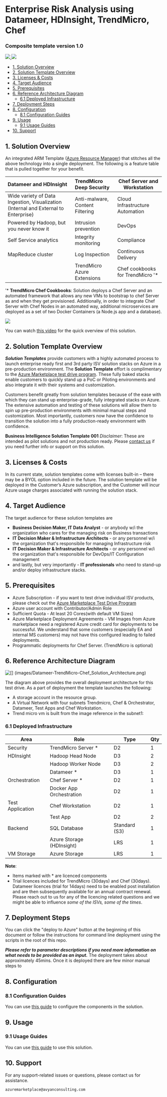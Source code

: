 
<h1> Enterprise Risk Analysis using Datameer, HDInsight, TrendMicro, Chef </h1>
<h3>Composite template version 1.0</h3>
<a href="https://portal.azure.com/#create/Microsoft.Template/uri/https%3A%2F%2Fraw.githubusercontent.com%2FTVDKoni%2Fazure-quickstart-templates%2Fmaster%2Fdatameer-trend-chef-riskanalysis%2Fazuredeploy.json" target="_blank">
<img src="http://azuredeploy.net/deploybutton.png"/>
</a>
<a href="http://armviz.io/#/?load=https%3A%2F%2Fraw.githubusercontent.com%2FAAzure%2Fazure-quickstart-templates%2Fmaster%2Fdatameer-trend-chef-riskanalysis%2Fazuredeploy.json" target="_blank">
<img src="http://armviz.io/visualizebutton.png"/>
</a>


<!-- TOC -->

- [1. Solution Overview](#1-solution-overview)
- [2. Solution Template Overview](#2-solution-template-overview)
- [3. Licenses & Costs](#3-licenses--costs)
- [4. Target Audience](#4-target-audience)
- [5. Prerequisites](#5-prerequisites)
- [6. Reference Architecture Diagram](#6-reference-architecture-diagram)
    - [6.1 Deployed Infrastructure](#61-deployed-infrastructure)
- [7. Deployment Steps](#7-deployment-steps)
- [8. Configuration](#8-configuration)
    - [8.1 Configuration Guides](#81-configuration-guides)
- [9. Usage](#9-usage)
    - [9.1 Usage Guides](#91-usage-guides)
- [10. Support](#10-support)

<!-- /TOC -->

##  1. Solution Overview


An integrated ARM Template (<a href="https://azure.microsoft.com/en-us/documentation/articles/resource-group-overview/">Azure Resource Manager</a>) that stitches all the above technology into a single deployment. The following is a feature table that is pulled together for your benefit.

|Datameer and HDInsight                     |TrendMicro Deep Security                               |Chef Server and Workstation    |
|:------------------------                  |:------------------------                               |------------------------       |
| Wide variety of Data Ingestion, Visualization (Internal and External to Enterprise)| Anti-malware, Content Filtering | Cloud Infrastructure Automation
| Powered by Hadoop, but you never know it  | Intrusion prevention                                  | DevOps 
| Self Service analytics                    | Integrity monitoring              | Compliance
| MapReduce cluster                         | Log Inspection                    | Continuous Delivery |
|                                           | TrendMicro Azure Extensions       | Chef cookbooks for TrendMicro '* 

'* **TrendMicro Chef Cookbooks**: Solution deploys a Chef Server and an automated framework that allows any new VMs to bootstrap to chef Server as and when they get provisioned. Additionally, in order to integrate Chef Server with Chef Nodes in an automated way, additional microservices are deployed as a set of two Docker Containers (a Node.js app and a database).

![](images/enterprise-risk-analysis-solution-overview.png)

You can watch [this video](images/Risk_Analysis_1080.mp4) for the quick overview of this solution.

##  2. Solution Template Overview
***Solution Templates*** provide customers with a highly automated process to launch enterprise ready first and 3rd party ISV solution stacks on Azure in a pre-production environment. The **Solution Template** effort is complimentary to the [Azure Marketplace test drive program](https://azure.microsoft.com/en-us/marketplace/test-drives/). These fully baked stacks enable customers to quickly stand up a PoC or Piloting environments and also integrate it with their systems and customization.

Customers benefit greatly from solution templates because of the ease with which they can stand up enterprise-grade, fully integrated stacks on Azure. The extensive automation and testing of these solutions will allow them to spin up pre-production environments with minimal manual steps and customization.  Most importantly, customers now have the confidence to transition the solution into a fully production-ready environment with confidence.

**Business Intelligence Solution Template 001** 
*Disclaimer*: These are intended as pilot solutions and not production ready.
Please [contact us](azuremarketplace@avyanconsulting.com) if you need further info or support on this solution.

##  3. Licenses & Costs
In its current state, solution templates come with licenses built-in – there may be a BYOL option included in the future. The solution template will be deployed in the Customer’s Azure subscription, and the Customer will incur Azure usage charges associated with running the solution stack.

##  4. Target Audience
The target audience for these solution templates are 
* **Business Decision Maker, IT Data Analyst** - or anybody w/i the organization who cares for the managing risk on Business transactions
* **IT Decision Maker & Infrastructure Architects** - or any personnel w/i the organization that's responsibile for managing Infrastructure risk
* **IT Decision Maker & Infrastructure Architects** - or any personnel w/i the organization that's responsibile for DevOps/IT Configuration management
*  and lastly, but very importantly - **IT professionals** who need to stand-up and/or deploy infrastructure stacks.

##  5. Prerequisites
* Azure Subscription - if you want to test drive individual ISV products, please check out the [Azure Marketplace Test Drive Program ](https://azure.microsoft.com/en-us/marketplace/test-drives/)
* Azure user account with Contributor/Admin Role
* Sufficient Quota - At least 20 Cores(with default VM Sizes)
* Azure Marketplace Deployment Agreements - VM Images from Azure marketplace need a registered Azure credit card for deployments to be successful. We understand that some customers (especially EA and internal MS customers) may not have this configured leading to failed deployments.
* Programmatic deployments for Chef Server. (TrendMicro is optional)
![[](images/LicenseRequirementsPrerequisite.png)](images/LicenseRequirementsPrerequisite.png)   
 

## 6. Reference Architecture Diagram
![[] (images/Datameer-TrendMicro-Chef_Solution_Architecture.png)](images/Datameer-TrendMicro-Chef_Solution_Architecture.png)

The diagram above provides the overall deployment architecture for this test drive.
As a part of deployment the template launches the following:

* A storage account in the resource group.
* A Virtual Network with four subnets Trendmicro, Chef & Orchestrator, Datameer, Test Apps and Chef Workstation.
* Trend micro vm is built from the image reference in the subnet1:

### 6.1 Deployed Infrastructure

|Area	        |Role	                |Type	|Qty|
|------         |-------                |------ |---| 
|Security       |TrendMicro Server *    |	D2	|1  |
|HDInsight      |Hadoop Head Node       |	D3  |2 |
|	            |Hadoop Worker Node	    |D3	    |2 |
|	            |Datameer *	            |D3	    |1 |
|Orchestration  |	Chef Server *	    |D2	    |1 |
|	            |Docker App Orchestration|	D2	| 1|
|Test Application|	Chef Workstation    |D2|	1 |
|	            |Test App	            |D2	    |2 |
|Backend        |SQL Database	        |Standard (S3)|	1|
|	            |Azure Storage (HDInsight)|	LRS	|1  |
|VM Storage	    |Azure Storage	        |LRS	|1|

**Note**:
* Items marked with * are licenced components
* Trial licences included for TrendMicro (30days) and Chef (30days). Datameer licences (trial for 14days) need to be enabled post installation and are then subsequently available for an annual contract renewal. Please reach out to us for any of the licencing related questions and we might be able to influence *some of the ISVs, some of the times*. 

##  7. Deployment Steps
You can click the "deploy to Azure" button at the beginning of this document or follow the instructions for command line deployment using the scripts in the root of this repo.

***Please refer to parameter descriptions if you need more information on what needs to be provided as an input.***
The deployment takes about approximately 45mins. Once it is deployed there are few minor manual steps to 

## 8. Configuration
### 8.1 Configuration Guides

You can use [this guide](images/HOL_Datameer_TrendMicro_Document.pdf) to configure the components in the solution.

## 9. Usage
### 9.1 Usage Guides

You can use [this guide](images/HOL_Datameer_TrendMicro_Document.pdf) to use this solution.

## 10. Support
For any support-related issues or questions, please contact us for assistance.
```sh
azuremarketplace@avyanconsulting.com
```
